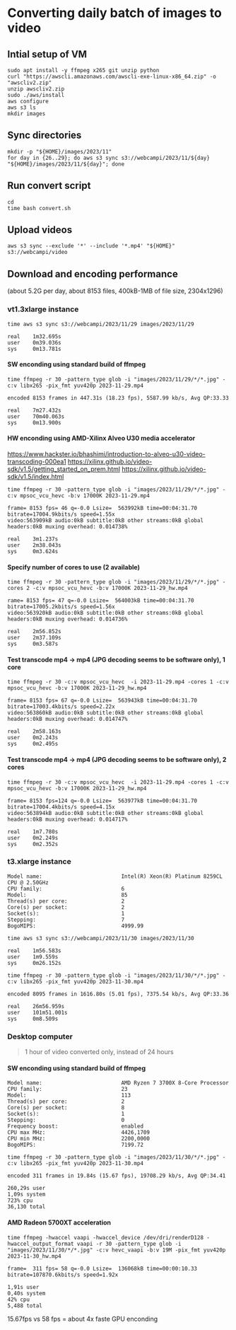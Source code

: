 # Converting daily batch of images to video

## Intial setup of VM

```shell
sudo apt install -y ffmpeg x265 git unzip python
curl "https://awscli.amazonaws.com/awscli-exe-linux-x86_64.zip" -o "awscliv2.zip"
unzip awscliv2.zip
sudo ./aws/install
aws configure
aws s3 ls
mkdir images
```

## Sync directories

```shell
mkdir -p "${HOME}/images/2023/11"
for day in {26..29}; do aws s3 sync s3://webcampi/2023/11/${day} "${HOME}/images/2023/11/${day}"; done
```

## Run convert script

```shell
cd
time bash convert.sh
```

## Upload videos

```shell
aws s3 sync --exclude '*' --include '*.mp4' "${HOME}" s3://webcampi/video
```

## Download and encoding performance

(about 5.2G per day, about 8153 files, 400kB-1MB of file size, 2304x1296)

### vt1.3xlarge instance

```shell
time aws s3 sync s3://webcampi/2023/11/29 images/2023/11/29

real    1m32.695s
user    0m39.036s
sys     0m13.781s
```

#### SW enconding using standard build of ffmpeg 

```shell
time ffmpeg -r 30 -pattern_type glob -i "images/2023/11/29/*/*.jpg" -c:v libx265 -pix_fmt yuv420p 2023-11-29.mp4

encoded 8153 frames in 447.31s (18.23 fps), 5587.99 kb/s, Avg QP:33.33

real    7m27.432s
user    70m40.063s
sys     0m13.900s
```

#### HW enconding using AMD-Xilinx Alveo U30 media accelerator

https://www.hackster.io/bhashimi/introduction-to-alveo-u30-video-transcoding-000ea1
https://xilinx.github.io/video-sdk/v1.5/getting_started_on_prem.html
https://xilinx.github.io/video-sdk/v1.5/index.html

```shell
time ffmpeg -r 30 -pattern_type glob -i "images/2023/11/29/*/*.jpg" -c:v mpsoc_vcu_hevc -b:v 17000K 2023-11-29.mp4

frame= 8153 fps= 46 q=-0.0 Lsize=  563992kB time=00:04:31.70 bitrate=17004.9kbits/s speed=1.55x
video:563909kB audio:0kB subtitle:0kB other streams:0kB global headers:0kB muxing overhead: 0.014738%

real    3m1.237s
user    2m38.043s
sys     0m3.624s
```

#### Specify number of cores to use (2 available)

```shell
time ffmpeg -r 30 -pattern_type glob -i "images/2023/11/29/*/*.jpg" -cores 2 -c:v mpsoc_vcu_hevc -b:v 17000K 2023-11-29_hw.mp4

rame= 8153 fps= 47 q=-0.0 Lsize=  564003kB time=00:04:31.70 bitrate=17005.2kbits/s speed=1.56x
video:563920kB audio:0kB subtitle:0kB other streams:0kB global headers:0kB muxing overhead: 0.014736%

real    2m56.852s
user    2m37.109s
sys     0m3.587s

```

#### Test transcode mp4 -> mp4 (JPG decoding seems to be software only), 1 core

```shell
time ffmpeg -r 30 -c:v mpsoc_vcu_hevc  -i 2023-11-29.mp4 -cores 1 -c:v mpsoc_vcu_hevc -b:v 17000K 2023-11-29_hw.mp4

frame= 8153 fps= 67 q=-0.0 Lsize=  563943kB time=00:04:31.70 bitrate=17003.4kbits/s speed=2.22x
video:563860kB audio:0kB subtitle:0kB other streams:0kB global headers:0kB muxing overhead: 0.014747%

real    2m58.163s
user    0m2.243s
sys     0m2.495s
```

#### Test transcode mp4 -> mp4 (JPG decoding seems to be software only), 2 cores

```shell
time ffmpeg -r 30 -c:v mpsoc_vcu_hevc  -i 2023-11-29.mp4 -cores 1 -c:v mpsoc_vcu_hevc -b:v 17000K 2023-11-29_hw.mp4

frame= 8153 fps=124 q=-0.0 Lsize=  563977kB time=00:04:31.70 bitrate=17004.4kbits/s speed=4.15x
video:563894kB audio:0kB subtitle:0kB other streams:0kB global headers:0kB muxing overhead: 0.014717%

real    1m7.780s
user    0m2.249s
sys     0m2.352s
```

### t3.xlarge instance

```
Model name:                         Intel(R) Xeon(R) Platinum 8259CL CPU @ 2.50GHz
CPU family:                         6
Model:                              85
Thread(s) per core:                 2
Core(s) per socket:                 2
Socket(s):                          1
Stepping:                           7
BogoMIPS:                           4999.99
```

```shell
time aws s3 sync s3://webcampi/2023/11/30 images/2023/11/30

real    1m56.583s
user    1m9.559s
sys     0m26.152s
```

```shell
time ffmpeg -r 30 -pattern_type glob -i "images/2023/11/30/*/*.jpg" -c:v libx265 -pix_fmt yuv420p 2023-11-30.mp4

encoded 8095 frames in 1616.80s (5.01 fps), 7375.54 kb/s, Avg QP:33.36

real    26m56.959s
user    101m51.001s
sys     0m8.509s
```

### Desktop computer 

> 1 hour of video converted only, instead of 24 hours

#### SW enconding using standard build of ffmpeg

```
Model name:                         AMD Ryzen 7 3700X 8-Core Processor
CPU family:                         23
Model:                              113
Thread(s) per core:                 2
Core(s) per socket:                 8
Socket(s):                          1
Stepping:                           0
Frequency boost:                    enabled
CPU max MHz:                        4426,1709
CPU min MHz:                        2200,0000
BogoMIPS:                           7199.72
```

```shell
time ffmpeg -r 30 -pattern_type glob -i "images/2023/11/30/*/*.jpg" -c:v libx265 -pix_fmt yuv420p 2023-11-30.mp4

encoded 311 frames in 19.84s (15.67 fps), 19708.29 kb/s, Avg QP:34.41

260,29s user
1,09s system
723% cpu
36,130 total
```

#### AMD Radeon 5700XT acceleration

```shell
time ffmpeg -hwaccel vaapi -hwaccel_device /dev/dri/renderD128 -hwaccel_output_format vaapi -r 30 -pattern_type glob -i "images/2023/11/30/*/*.jpg" -c:v hevc_vaapi -b:v 19M -pix_fmt yuv420p 2023-11-30_hw.mp4

frame=  311 fps= 58 q=-0.0 Lsize=  136068kB time=00:00:10.33 bitrate=107870.6kbits/s speed=1.92x    

1,91s user
0,40s system
42% cpu
5,488 total
```

15.67fps vs 58 fps = about 4x faste GPU enconding
